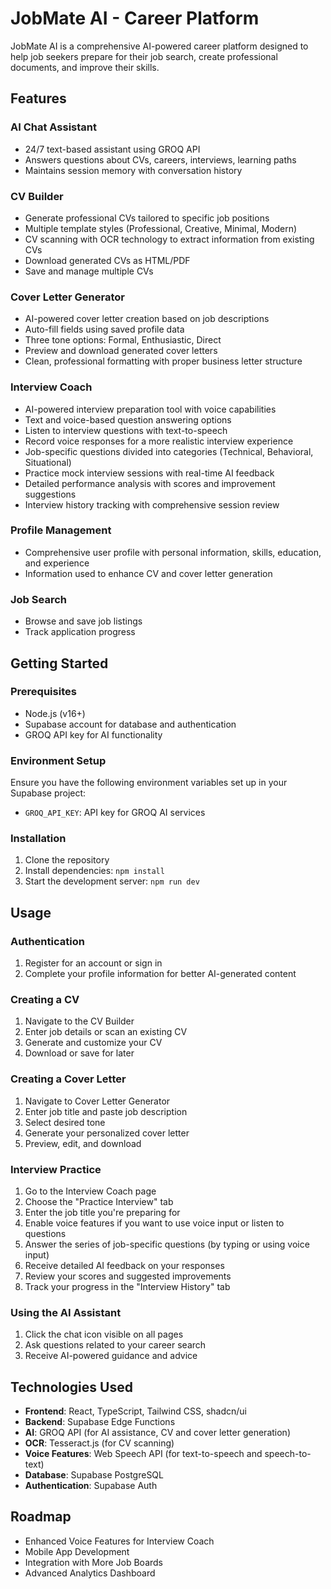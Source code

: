 
# JobMate AI - Career Platform

JobMate AI is a comprehensive AI-powered career platform designed to help job seekers prepare for their job search, create professional documents, and improve their skills.

## Features

### AI Chat Assistant
- 24/7 text-based assistant using GROQ API
- Answers questions about CVs, careers, interviews, learning paths
- Maintains session memory with conversation history

### CV Builder
- Generate professional CVs tailored to specific job positions
- Multiple template styles (Professional, Creative, Minimal, Modern)
- CV scanning with OCR technology to extract information from existing CVs
- Download generated CVs as HTML/PDF
- Save and manage multiple CVs

### Cover Letter Generator
- AI-powered cover letter creation based on job descriptions
- Auto-fill fields using saved profile data
- Three tone options: Formal, Enthusiastic, Direct
- Preview and download generated cover letters
- Clean, professional formatting with proper business letter structure

### Interview Coach
- AI-powered interview preparation tool with voice capabilities
- Text and voice-based question answering options
- Listen to interview questions with text-to-speech
- Record voice responses for a more realistic interview experience
- Job-specific questions divided into categories (Technical, Behavioral, Situational)
- Practice mock interview sessions with real-time AI feedback
- Detailed performance analysis with scores and improvement suggestions
- Interview history tracking with comprehensive session review

### Profile Management
- Comprehensive user profile with personal information, skills, education, and experience
- Information used to enhance CV and cover letter generation

### Job Search
- Browse and save job listings
- Track application progress

## Getting Started

### Prerequisites
- Node.js (v16+)
- Supabase account for database and authentication
- GROQ API key for AI functionality

### Environment Setup
Ensure you have the following environment variables set up in your Supabase project:
- `GROQ_API_KEY`: API key for GROQ AI services

### Installation
1. Clone the repository
2. Install dependencies: `npm install`
3. Start the development server: `npm run dev`

## Usage

### Authentication
1. Register for an account or sign in
2. Complete your profile information for better AI-generated content

### Creating a CV
1. Navigate to the CV Builder
2. Enter job details or scan an existing CV
3. Generate and customize your CV
4. Download or save for later

### Creating a Cover Letter
1. Navigate to Cover Letter Generator
2. Enter job title and paste job description
3. Select desired tone
4. Generate your personalized cover letter
5. Preview, edit, and download

### Interview Practice
1. Go to the Interview Coach page
2. Choose the "Practice Interview" tab
3. Enter the job title you're preparing for
4. Enable voice features if you want to use voice input or listen to questions 
5. Answer the series of job-specific questions (by typing or using voice input)
6. Receive detailed AI feedback on your responses
7. Review your scores and suggested improvements
8. Track your progress in the "Interview History" tab


### Using the AI Assistant
1. Click the chat icon visible on all pages
2. Ask questions related to your career search
3. Receive AI-powered guidance and advice

## Technologies Used

- **Frontend**: React, TypeScript, Tailwind CSS, shadcn/ui
- **Backend**: Supabase Edge Functions
- **AI**: GROQ API (for AI assistance, CV and cover letter generation)
- **OCR**: Tesseract.js (for CV scanning)
- **Voice Features**: Web Speech API (for text-to-speech and speech-to-text)
- **Database**: Supabase PostgreSQL
- **Authentication**: Supabase Auth

## Roadmap

- Enhanced Voice Features for Interview Coach
- Mobile App Development
- Integration with More Job Boards
- Advanced Analytics Dashboard
